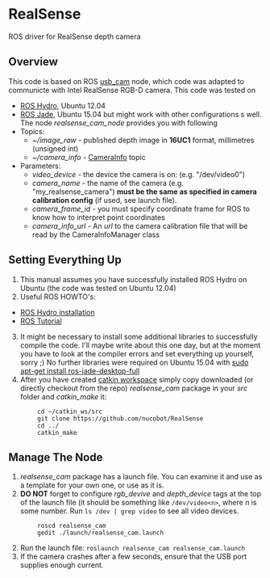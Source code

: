 # RealSense
ROS driver for RealSense depth camera

## Overview
This code is based on ROS [usb_cam](http://wiki.ros.org/usb_cam) node, which code was adapted to communicte with Intel
RealSense RGB-D camera. This code was tested on
- [ROS Hydro](http://wiki.ros.org/hydro), Ubuntu 12.04
- [ROS Jade](http://wiki.ros.org/jade), Ubuntu 15.04
  but might work with other configurations s well. 
The node *realsense_cam_node* provides you with following 
- Topics:
  + *~/image_raw* - published depth image in **16UC1** format, millimetres (unsigned int)
  + *~/camera_info* - [CameraInfo](http://wiki.ros.org/image_pipeline/CameraInfo) topic
- Parameters:
  + *video_device* - the device the camera is on: (e.g. "/dev/video0") 
  + *camera_name* - the name of the camera (e.g. "my_realsense_camera") **must be the same as specified in camera
  calibration config** (if used, see launch file).
  + *camera_frame_id* - you must specify coordinate frame for ROS to know how to interpret point coordinates 
  + *camera_info_url* - An *url* to the camera calibration file that will be read by the CameraInfoManager class

## Setting Everything Up
1. This manual assumes you have successfully installed ROS Hydro on Ubuntu (the code was tested on Ubuntu 12.04)
2. Useful ROS HOWTO's: 
  + [ROS Hydro installation](http://wiki.ros.org/hydro/Installation/Ubuntu "Read this to install ROS on your system")
  + [ROS Tutorial](http://wiki.ros.org/ROS/Tutorials "This is a brief ROS tutorial. Helps to understand basic ROS
    concepts")
3. It might be necessary to install some additional libraries to successfully compile the code. I'll maybe write about this one day,
but at the moment you have to look at the compiler errors and set everything up yourself, sorry ;)
No further libraries were required on Ubuntu 15.04 with [sudo apt-get install ros-jade-desktop-full](http://wiki.ros.org/jade/Installation/Ubuntu)
4. After you have created [catkin workspace](http://wiki.ros.org/catkin/Tutorials/create_a_workspace) simply copy
downloaded (or directly checkout from the repo) *realsense_cam* package in your *src* folder and *catkin_make* it:
```
        cd ~/catkin_ws/src
        git clone https://github.com/nucobot/RealSense
        cd ../
        catkin_make
```

## Manage The Node
1. *realsense_cam* package has a launch file. You can examine it and use as a template for your own one, or use as it is. 
2. **DO NOT** forget to configure *rgb_devive* and *depth_device* tags at the top of the launch file (it should be something 
like `/dev/video<n>`, where *n* is some number. Run `ls /dev | grep video` to see all video devices.
```
        roscd realsense_cam
        gedit ./launch/realsense_cam.launch
```
2. Run the launch file:
`roslaunch realsense_cam realsense_cam.launch`
3. If the camera crashes after a few seconds, ensure that the USB port supplies enough current.
